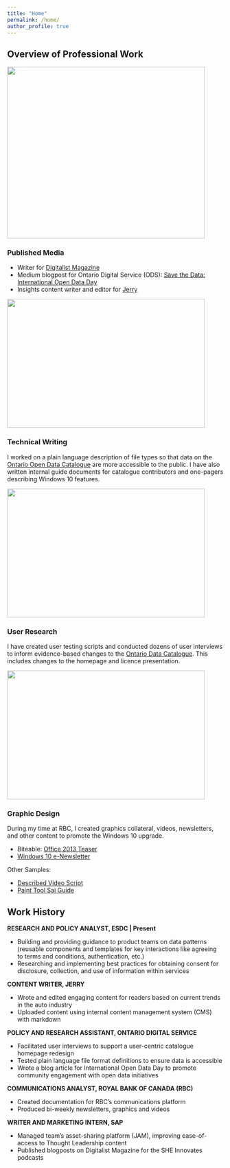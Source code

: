 ```yaml
---
title: "Home"
permalink: /home/
author_profile: true
---
```


## Overview of Professional Work

<p align="left">
  <img width="460" height="400" src="https://janeluwrites.files.wordpress.com/2021/06/sheinnovates-1024x1024-1.jpg?w=1024">
</p>

### Published Media
* Writer for [Digitalist Magazine](http://digitalistmag.com/author/janelu/)
* Medium blogpost for Ontario Digital Service (ODS): [Save the Data: International Open Data Day](https://medium.com/ontariodigital/save-the-data-international-open-data-day-9150c19da489)
* Insights content writer and editor for [Jerry](https://getjerry.com/advice/author/jane-lu2)

<p align="left">
  <img width="460" height="300" src="https://janeluwrites.files.wordpress.com/2021/06/pens-unsplash.jpg?w=1024">
</p>

### Technical Writing
I worked on a plain language description of file types so that data on the [Ontario Open Data Catalogue](https://data.ontario.ca/en/about#training-materials) are more accessible to the public. I have also written internal guide documents for catalogue contributors and one-pagers describing Windows 10 features.

<p align="left">
  <img width="460" height="300" src="https://janeluwrites.files.wordpress.com/2021/06/ux-indonesia-w00fke6e8ze-unsplash.jpg?w=1024">
</p>

### User Research
I have created user testing scripts and conducted dozens of user interviews to inform evidence-based changes to the [Ontario Data Catalogue](https://data.ontario.ca/en/about#training-materials). This includes changes to the homepage and licence presentation.

<p align="left">
  <img width="460" height="300" src="https://janeluwrites.files.wordpress.com/2021/06/ods.jpg?w=800">
</p>

### Graphic Design
During my time at RBC, I created graphics collateral, videos, newsletters, and other content to promote the Windows 10 upgrade.

* Biteable: [Office 2013 Teaser](https://biteable.com/watch/office-2013-teaser-2046108/f2cf3204b8578c8110f82158145495876e0179d2)
* [Windows 10 e-Newsletter](https://janeluwrites.files.wordpress.com/2021/06/win10-enewsletter-dec-13-2018-v4.pdf)

Other Samples:
* [Described Video Script](https://janeluwrites.files.wordpress.com/2021/06/windows-10-teaser-video-english-script-a.pdf)
* [Paint Tool Sai Guide](https://janeluwrites.files.wordpress.com/2021/06/f81fec_d596f1871ce142fabd401aef8b8cbb7a.pdf)

## Work History
**RESEARCH AND POLICY ANALYST, ESDC | Present**

* Building and providing guidance to product teams on data patterns (reusable components and templates for key interactions like agreeing to terms and conditions, authentication, etc.)
* Researching and implementing best practices for obtaining consent for disclosure, collection, and use of information within services

**CONTENT WRITER, JERRY**

* Wrote and edited engaging content for readers based on current trends in the auto industry
* Uploaded content using internal content management system (CMS) with markdown

**POLICY AND RESEARCH ASSISTANT, ONTARIO DIGITAL SERVICE**

* Facilitated user interviews to support a user-centric catalogue homepage redesign
* Tested plain language file format definitions to ensure data is accessible
* Wrote a blog article for International Open Data Day to promote community engagement with open data initiatives

**COMMUNICATIONS ANALYST, ROYAL BANK OF CANADA (RBC)**

* Created documentation for RBC’s communications platform
* Produced bi-weekly newsletters, graphics and videos

**WRITER AND MARKETING INTERN, SAP**

* Managed team’s asset-sharing platform (JAM), improving ease-of-access to Thought Leadership content
* Published blogposts on Digitalist Magazine for the SHE Innovates podcasts
